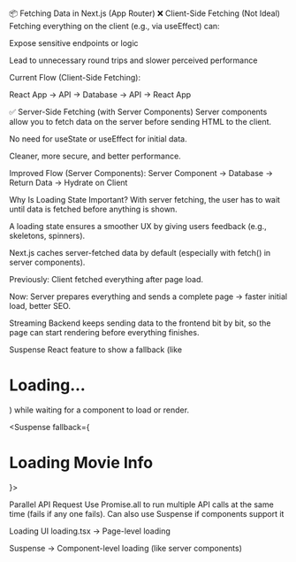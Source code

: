 📦 Fetching Data in Next.js (App Router)
❌ Client-Side Fetching (Not Ideal)
Fetching everything on the client (e.g., via useEffect) can:

Expose sensitive endpoints or logic

Lead to unnecessary round trips and slower perceived performance

Current Flow (Client-Side Fetching):

React App → API → Database → API → React App

✅ Server-Side Fetching (with Server Components)
Server components allow you to fetch data on the server before sending HTML to the client.

No need for useState or useEffect for initial data.

Cleaner, more secure, and better performance.

Improved Flow (Server Components):
Server Component → Database → Return Data → Hydrate on Client


 Why Is Loading State Important?
With server fetching, the user has to wait until data is fetched before anything is shown.

A loading state ensures a smoother UX by giving users feedback (e.g., skeletons, spinners).

Next.js caches server-fetched data by default (especially with fetch() in server components).

Previously: Client fetched everything after page load.

Now: Server prepares everything and sends a complete page → faster initial load, better SEO.


Streaming
Backend keeps sending data to the frontend bit by bit, so the page can start rendering before everything finishes.

Suspense
React feature to show a fallback (like <h1>Loading...</h1>) while waiting for a component to load or render.

   <Suspense fallback={<h1>Loading Movie Info </h1>}> 
      <MovieVideos id={id}/>
      </Suspense >

Parallel API Request
Use Promise.all to run multiple API calls at the same time (fails if any one fails).
Can also use Suspense if components support it



Loading UI
loading.tsx → Page-level loading

Suspense → Component-level loading (like server components)

